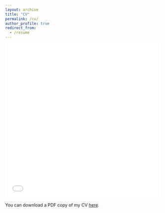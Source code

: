 ```yaml
---
layout: archive
title: "CV"
permalink: /cv/
author_profile: true
redirect_from:
  - /resume
---
```


<iframe src="/files/pdf/Guta-CV.pdf" width="100%" height="500" frameborder="no" border="0" marginwidth="0" marginheight="0"></iframe>

You can download a PDF copy of my CV [here](/files/pdf/Guta-CV.pdf).
